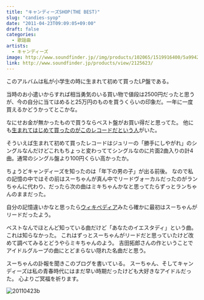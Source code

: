 ```yaml
---
title: "キャンディーズSHOP(THE BEST)"
slug: "candies-syop"
date: "2011-04-23T09:09:05+09:00"
draft: false
categories: 
  - 歌謡曲
artists:
  - キャンディーズ
image: http://www.soundfinder.jp//img/products/102065/1519916400/5a9942cc-bbe0-4355-9154-7ce87697bade/1220144.jpg
link: http://www.soundfinder.jp/products/view/2125623/
---
```

このアルバムは私が小学生の時に生まれて初めて買ったLP盤である。
<!--more-->
当時のお小遣いからすれば相当勇気のいる買い物で値段は2500円だったと思うが、今の自分に当てはめると25万円のものを買うくらいの印象だ。一年に一度買えるかどうかってとこかな。 

なにせお金が無かったもので買うならベスト盤がお買い得だと思ってた。 他にも[生まれてはじめて買ったのがこのレコードだという人](http://www.geocities.jp/peepooblue/candies2.html)がいた。 

そういえば生まれて初めて買ったレコードはジュリーの「勝手にしやがれ」のシングルなんだけどこれもちょっと変わっててシングルなのに片面2曲入りの計4曲。通常のシングル盤より100円くらい高かったか。

ちょうどキャンディーズを知ったのは「年下の男の子」が出る前後。 
なので私の記憶の中ではその前はスーちゃんが真ん中でリードヴォーカルだったのがランちゃんに代わり、だったら次の曲はミキちゃんかなと思ってたらずっとランちゃんのままだった。 

自分の記憶違いかなと思ったら[ウィキペディア](http://ja.wikipedia.org/wiki/%E3%81%AA%E3%81%BF%E3%81%A0%E3%81%AE%E5%AD%A3%E7%AF%80_%28%E3%82%AD%E3%83%A3%E3%83%B3%E3%83%87%E3%82%A3%E3%83%BC%E3%82%BA%E3%81%AE%E6%9B%B2%29)みたら確かに最初はスーちゃんがリードだったよう。 

ベストなんでほとんど知っている曲だけど「あなたのイエスタディ」という曲。これは知らなかった。 これはずっとスーちゃんがリードだと思っていたけど改めて調べてみるとどうやらミキちゃんのよう。 吉田拓郎さんの作ということでアイドルグループの曲にとどまらない隠れた名曲だと思う。 

スーちゃんの訃報を聞きこのブログを書いている。
スーちゃん、そしてキャンディーズは私の青春時代にはまだ早い時期だったけども大好きなアイドルだった。 心よりご冥福を祈ります。

![20110423b](/wp-content/uploads/2011/04/20110423b.jpg)
